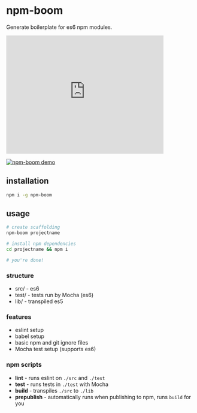# npm-boom

Generate boilerplate for es6 npm modules.

<iframe width="420" height="315" src="https://www.youtube.com/embed/ZOe2RMjep3o" frameborder="0" allowfullscreen></iframe>

[![npm-boom demo](https://img.youtube.com/vi/ZOe2RMjep3o/0.jpg)](https://www.youtube.com/watch?v=ZOe2RMjep3o)

## installation

```sh
npm i -g npm-boom
```

## usage

```sh
# create scaffolding
npm-boom projectname

# install npm dependencies
cd projectname && npm i

# you're done!
```

### structure

* src/ - es6
* test/ - tests run by Mocha (es6)
* lib/ - transpiled es5

### features

* eslint setup
* babel setup
* basic npm and git ignore files
* Mocha test setup (supports es6)

### npm scripts

* **lint** - runs eslint on `./src` and `./test`
* **test** - runs tests in `./test` with Mocha
* **build** - transpiles `./src` to `./lib`
* **prepublish** - automatically runs when publishing to npm, runs `build` for you
